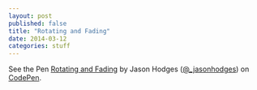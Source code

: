```yaml
---
layout: post
published: false
title: "Rotating and Fading"
date: 2014-03-12
categories: stuff
---
```



<p data-height="525" data-theme-id="0" data-slug-hash="rcamj" data-default-tab="result" data-user="_jasonhodges" class='codepen'>See the Pen <a href='http://codepen.io/_jasonhodges/pen/rcamj/'>Rotating and Fading</a> by Jason Hodges (<a href='http://codepen.io/_jasonhodges'>@_jasonhodges</a>) on <a href='http://codepen.io'>CodePen</a>.</p>
<script async src="//assets.codepen.io/assets/embed/ei.js"></script>
